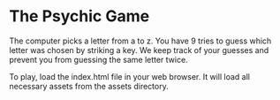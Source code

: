 # The Psychic Game

The computer picks a letter from a to z. You have 9 tries to guess which
letter was chosen by striking a key. We keep track of your guesses and
prevent you from guessing the same letter twice.

To play, load the index.html file in your web browser. It will load all
necessary assets from the assets directory.
